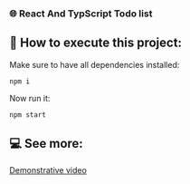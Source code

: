 ### 🌐 React And TypScript Todo list

## 🚀 How to execute this project:

Make sure to have all dependencies installed:
```
npm i
```
Now run it:
```
npm start
```

## 💻 See more:
[Demonstrative video](https://www.linkedin.com/feed/update/urn:li:ugcPost:7029498103934164992/)
